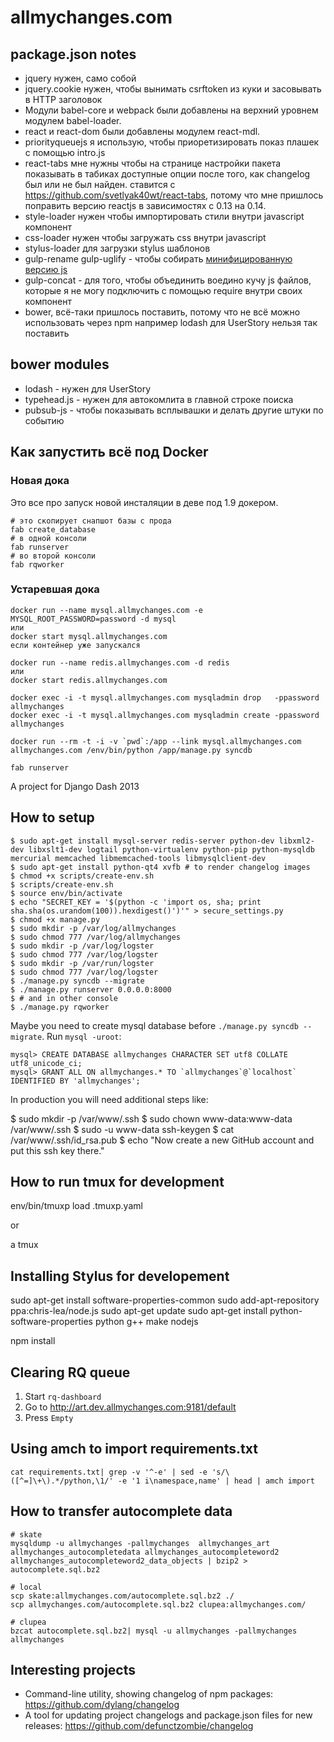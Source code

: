 allmychanges.com
================

package.json notes
------------------

* jquery нужен, само собой
* jquery.cookie нужен, чтобы вынимать csrftoken из куки и засовывать в HTTP заголовок
* Модули babel-core и webpack были добавлены на верхний уровнем модулем babel-loader.
* react и react-dom были добавлены модулем react-mdl.
* priorityqueuejs я использую, чтобы приоретизировать показ плашек с помощью intro.js
* react-tabs мне нужны чтобы на странице настройки пакета показывать в табиках доступные опции
после того, как changelog был или не был найден.
ставится с https://github.com/svetlyak40wt/react-tabs, потому что мне пришлось поправить версию
reactjs в зависимостях с 0.13 на 0.14.
* style-loader нужен чтобы импортировать стили внутри javascript компонент
* css-loader нужен чтобы загружать css внутри javascript
* stylus-loader для загрузки stylus шаблонов
* gulp-rename gulp-uglify - чтобы собирать [минифицированную версию js](https://github.com/gulpjs/gulp/blob/master/docs/recipes/minified-and-non-minified.md)
* gulp-concat - для того, чтобы объединить воедино кучу js файлов, которые я не могу подключить с помощью require внутри своих компонент
* bower, всё-таки пришлось поставить, потому что не всё можно использовать через npm
например lodash для UserStory нельзя так поставить

bower modules
-------------

* lodash - нужен для UserStory
* typehead.js - нужен для автокомлита в главной строке поиска
* pubsub-js - чтобы показывать всплывашки и делать другие штуки по событию

Как запустить всё под Docker
----------------------------

### Новая дока

Это все про запуск новой инсталяции в деве под 1.9 докером.

```
# это скопирует снапшот базы с прода
fab create_database
# в одной консоли
fab runserver
# во второй консоли
fab rqworker
```

### Устаревшая дока


```
docker run --name mysql.allmychanges.com -e MYSQL_ROOT_PASSWORD=password -d mysql
или
docker start mysql.allmychanges.com
если контейнер уже запускался

docker run --name redis.allmychanges.com -d redis
или
docker start redis.allmychanges.com

docker exec -i -t mysql.allmychanges.com mysqladmin drop   -ppassword allmychanges
docker exec -i -t mysql.allmychanges.com mysqladmin create -ppassword allmychanges

docker run --rm -t -i -v `pwd`:/app --link mysql.allmychanges.com allmychanges.com /env/bin/python /app/manage.py syncdb

fab runserver

```


A project for Django Dash 2013

How to setup
------------

    $ sudo apt-get install mysql-server redis-server python-dev libxml2-dev libxslt1-dev logtail python-virtualenv python-pip python-mysqldb mercurial memcached libmemcached-tools libmysqlclient-dev
    $ sudo apt-get install python-qt4 xvfb # to render changelog images
    $ chmod +x scripts/create-env.sh
    $ scripts/create-env.sh
    $ source env/bin/activate
    $ echo "SECRET_KEY = '$(python -c 'import os, sha; print sha.sha(os.urandom(100)).hexdigest()')'" > secure_settings.py
    $ chmod +x manage.py
    $ sudo mkdir -p /var/log/allmychanges
    $ sudo chmod 777 /var/log/allmychanges
    $ sudo mkdir -p /var/log/logster
    $ sudo chmod 777 /var/log/logster
    $ sudo mkdir -p /var/run/logster
    $ sudo chmod 777 /var/log/logster
    $ ./manage.py syncdb --migrate
    $ ./manage.py runserver 0.0.0.0:8000
    $ # and in other console
    $ ./manage.py rqworker

Maybe you need to create mysql database before `./manage.py syncdb --migrate`. Run `mysql -uroot`:

    mysql> CREATE DATABASE allmychanges CHARACTER SET utf8 COLLATE utf8_unicode_ci;
    mysql> GRANT ALL ON allmychanges.* TO `allmychanges`@`localhost` IDENTIFIED BY 'allmychanges';

In production you will need additional steps like:

   $ sudo mkdir -p /var/www/.ssh
   $ sudo chown www-data:www-data /var/www/.ssh
   $ sudo -u www-data ssh-keygen
   $ cat /var/www/.ssh/id_rsa.pub
   $ echo "Now create a new GitHub account and put this ssh key there."


How to run tmux for development
-------------------------------

   env/bin/tmuxp load .tmuxp.yaml

or

   a tmux


Installing Stylus for developement
----------------------------------

   sudo apt-get install software-properties-common
   sudo add-apt-repository ppa:chris-lea/node.js
   sudo apt-get update
   sudo apt-get install python-software-properties python g++ make nodejs

   npm install


Clearing RQ queue
-----------------

1. Start `rq-dashboard`
2. Go to http://art.dev.allmychanges.com:9181/default
3. Press `Empty`


Using amch to import requirements.txt
-------------------------------------

    cat requirements.txt| grep -v '^-e' | sed -e 's/\([^=]\+\).*/python,\1/' -e '1 i\namespace,name' | head | amch import


How to transfer autocomplete data
---------------------------------

    # skate
    mysqldump -u allmychanges -pallmychanges  allmychanges_art allmychanges_autocompletedata allmychanges_autocompleteword2 allmychanges_autocompleteword2_data_objects | bzip2 > autocomplete.sql.bz2

    # local
    scp skate:allmychanges.com/autocomplete.sql.bz2 ./
    scp allmychanges.com/autocomplete.sql.bz2 clupea:allmychanges.com/

    # clupea
    bzcat autocomplete.sql.bz2| mysql -u allmychanges -pallmychanges allmychanges


Interesting projects
--------------------

* Command-line utility, showing changelog of npm packages: https://github.com/dylang/changelog
* A tool for updating project changelogs and package.json files for new releases: https://github.com/defunctzombie/changelog
